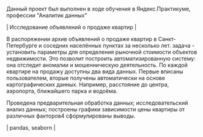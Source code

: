 Данный проект был выполнен в ходе обучения в Яндекс.Практикуме, профессии "Аналитик данных"

| Исследование объявлений о продаже квартир | 

В распоряжении архив объявлений о продаже квартир в Санкт-Петербурге и соседних населённых пунктах за несколько лет. задача - установить параметры для определения рыночной стоимости объектов недвижимости. Это позволит построить автоматизированную систему: она отследит аномалии и мошенническую деятельность. По каждой квартире на продажу доступны два вида данных. Первые вписаны пользователем, вторые получены автоматически на основе картографических данных. Например, расстояние до центра, аэропорта, ближайшего парка и водоёма.  

Проведена предварительная обработка данных; исследовательский анализ данных; построены графики зависимости цены квартиры от различных факторов4 сформулированы выводы.

| pandas, seaborn | 
